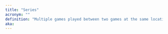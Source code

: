 ```yaml
---
title: "Series"
acronym: ""
definition: "Multiple games played between two games at the same location/stadium. Unlike some other sports, baseball games are usually played in a series."
aka:
---
```

